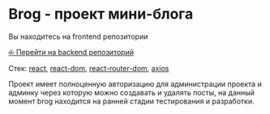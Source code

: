  # Brog - проект мини-блога

Вы находитесь на frontend репозитории

[⎆ Перейти на backend репозиторий](https://github.com/rodionmern/brog-backend/)

Стек: [react](https://www.npmjs.com/package/react), [react-dom](https://www.npmjs.com/package/react-dom), [react-router-dom](https://www.npmjs.com/package/react-router-dom), [axios](https://www.npmjs.com/package/axios)

Проект имеет полноценную авторизацию для администрации проекта и админку через которую можно создавать и удалять посты, на данный момент brog находится на ранней стадии тестирования и разработки.